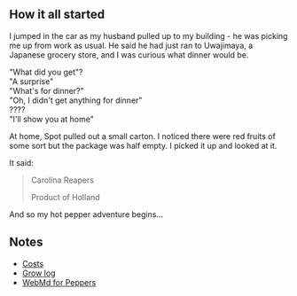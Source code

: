 
## How it all started
I jumped in the car as my husband pulled up to my building - he was picking me up from work as usual. He said he had just ran to Uwajimaya, a Japanese grocery store, and I was curious what dinner would be.

"What did you get"? <br/>
"A surprise" <br/>
"What's for dinner?" <br/>
"Oh, I didn't get anything for dinner" <br/>
????<br/>
"I'll show you at home"

At home, Spot pulled out a small carton. I noticed there were red fruits of some sort but the package was half empty. I picked it up and looked at it.

It said:
> Carolina Reapers
>
> Product of Holland

And so my hot pepper adventure begins...

## Notes
- [Costs](costs.md) 
- [Grow log](log.md)
- [WebMd for Peppers](symptoms.md)